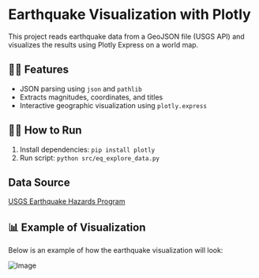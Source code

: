 # Earthquake Visualization with Plotly

This project reads earthquake data from a GeoJSON file (USGS API) and visualizes the results using Plotly Express on a world map.

## 🧑‍💻 Features
- JSON parsing using `json` and `pathlib`
- Extracts magnitudes, coordinates, and titles
- Interactive geographic visualization using `plotly.express`

## 🚶‍♂️ How to Run
1. Install dependencies: `pip install plotly`
2. Run script: `python src/eq_explore_data.py`

## Data Source
[USGS Earthquake Hazards Program](https://earthquake.usgs.gov/earthquakes/feed/)

## 📊 Example of Visualization
Below is an example of how the earthquake visualization will look:

![Image](https://github.com/user-attachments/assets/511bd31a-5152-45fd-b825-ac676808d940)
